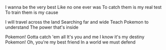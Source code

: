 I wanna be the very best
Like no one ever was
To catch them is my real test
To train them is my cause

I will travel across the land
Searching far and wide
Teach Pokemon to understand
The power that's inside

Pokemon! Gotta catch 'em all
It's you and me
I know it's my destiny
Pokemon! Oh, you're my best friend
In a world we must defend


